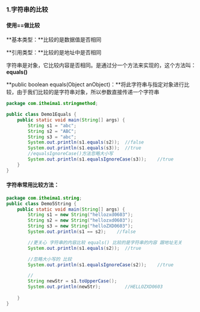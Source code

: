 ### 1.字符串的比较

#### 使用==做比较

**基本类型：**比较的是数据值是否相同

**引用类型：**比较的是地址中是否相同

字符串是对象，它比较内容是否相同。是通过分一个方法来实现的，这个方法叫：**equals()**

**public boolean equals(Object anObject)：**将此字符串与指定对象进行比较，由于我们比较的是字符串对象，所以参数直接传递一个字符串

```java
package com.itheima1.stringmethod;

public class Demo1Equals {
    public static void main(String[] args) {
        String s1 = "abc";
        String s2 = "ABC";
        String s3 = "abc";
        System.out.println(s1.equals(s2));  //false
        System.out.println(s1.equals(s3));  //true
        //equalsIgnoreCase()方法忽略大小写
        System.out.println(s1.equalsIgnoreCase(s3));    //true
    }
}
```

####  字符串常用比较方法：

```java
package com.itheima1.string;
public class Demo5String {
    public static void main(String[] args) {
        String s1 = new String("hellozxd0603");
        String s2 = new String("hellozxd0603");
        String s3 = new String("helloZXD0603");
        System.out.println(s1 == s2);    //false

        //更关心 字符串的内容比较 equals() 比较的是字符串的内容 跟地址无关
        System.out.println(s1.equals(s2));  //true

        //忽略大小写的 比较
        System.out.println(s1.equalsIgnoreCase(s2));    //true

        //
        String newStr = s1.toUpperCase();
        System.out.println(newStr);         //HELLOZXD0603
        
    }
}
```